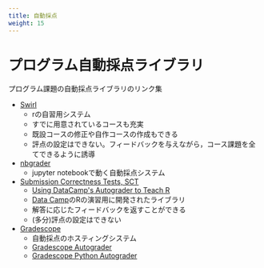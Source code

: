 ```yaml
---
title: 自動採点
weight: 15
---
```


# プログラム自動採点ライブラリ

プログラム課題の自動採点ライブラリのリンク集

- [Swirl](https://swirlstats.com/instructors.html)
	- rの自習用システム
	- すでに用意されているコースも充実
	- 既設コースの修正や自作コースの作成もできる
	- 評点の設定はできない。フィードバックを与えながら，コース課題を全てできるように誘導
- [nbgrader](https://nbgrader.readthedocs.io/en/stable/)
	- jupyter notebookで動く自動採点システム
- [Submission Correctness Tests, SCT](https://github.com/datacamp/testwhat)
	- [Using DataCamp's Autograder to Teach R](https://www.datacamp.com/community/blog/using-datacamp-autograder-teach-r)
	- [Data Camp](https://www.datacamp.com)のRの演習用に開発されたライブラリ
	- 解答に応じたフィードバックを返すことができる
	- (多分)評点の設定はできない
- [Gradescope](https://www.gradescope.com/)
	- 自動採点のホスティングシステム
	- [Gradescope Autograder](https://gradescope-autograders.readthedocs.io/en/latest/)
	- [Gradescope Python Autograder](https://gradescope-autograders.readthedocs.io/en/latest/python/)



